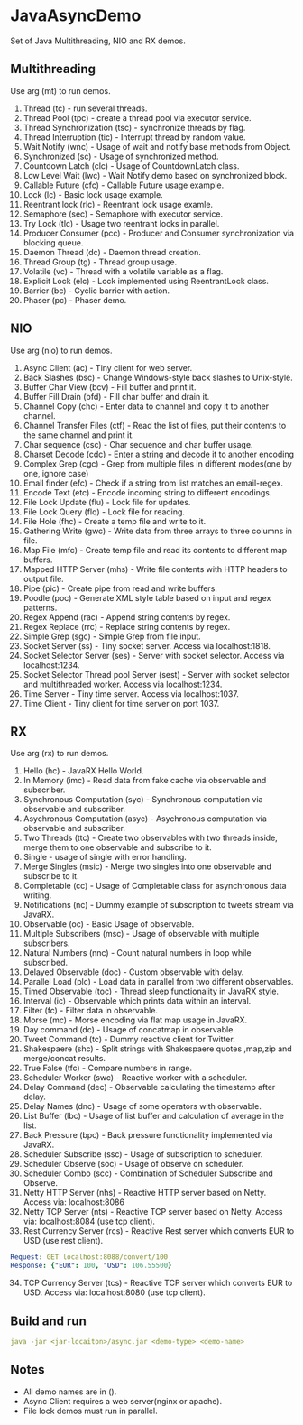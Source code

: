 # JavaAsyncDemo

Set of Java Multithreading, NIO and RX demos.

## Multithreading

Use arg (mt) to run demos.

1. Thread (tc) - run several threads.
2. Thread Pool (tpc) - create a thread pool via executor service. 
3. Thread Synchronization (tsc) - synchronize threads by flag.
4. Thread Interruption (tic) - Interrupt thread by random value.
5. Wait Notify (wnc) - Usage of wait and notify base methods from Object.
6. Synchronized (sc) - Usage of synchronized method.
7. Countdown Latch (clc) - Usage of CountdownLatch class.
8. Low Level Wait (lwc) - Wait Notify demo based on synchronized block.
9. Callable Future (cfc) - Callable Future usage example.
10. Lock (lc) - Basic lock usage example.
11. Reentrant lock (rlc) - Reentrant lock usage examle.
12. Semaphore (sec) - Semaphore with  executor service.
13. Try Lock (tlc) - Usage two reentrant locks in parallel.
14. Producer Consumer (pcc) - Producer and Consumer synchronization via blocking queue.
15. Daemon Thread (dc) - Daemon thread creation.
16. Thread Group (tg) - Thread group usage.
17. Volatile (vc) - Thread with a volatile variable as a flag.
18. Explicit Lock (elc) - Lock implemented using ReentrantLock class.
19. Barrier (bc) - Cyclic barrier with action.
20. Phaser (pc) - Phaser demo.
## NIO

Use arg (nio) to run demos.

1. Async Client (ac) - Tiny client for web server.
2. Back Slashes (bsc) - Change Windows-style back slashes to Unix-style. 
3. Buffer Char View (bcv) - Fill buffer and print it.
4. Buffer Fill Drain (bfd) - Fill char buffer and drain it.
5. Channel Copy (chc) - Enter data to channel and copy it to another channel.
6. Channel Transfer Files (ctf) - Read the list of files, put their contents to the same channel and print it.
7. Char sequence (csc) - Char sequence and char buffer usage.
8. Charset Decode (cdc) - Enter a string and decode it to another encoding
9. Complex Grep (cgc) - Grep from multiple files in different modes(one by one, ignore case)
10. Email finder (efc) - Check if a string from list matches an email-regex.
11. Encode Text (etc) - Encode incoming string to different encodings.
12. File Lock Update (flu) - Lock file for updates.
13. File Lock Query (flq) - Lock file for reading.
14. File Hole (fhc) - Create a temp file and write to it.
15. Gathering Write (gwc) - Write data from three arrays to three columns in file.
16. Map File (mfc) - Create temp file and read its contents to different map buffers.
17. Mapped HTTP Server (mhs) - Write file contents with HTTP headers to output file.
18. Pipe (pic) - Create pipe from read and write buffers.
19. Poodle (poc) - Generate XML style table based on input and regex patterns.
20. Regex Append (rac) - Append string contents by regex.
21. Regex Replace (rrc) - Replace string contents by regex.
22. Simple Grep (sgc)  - Simple Grep from file input.
23. Socket Server (ss) - Tiny socket server. Access via localhost:1818.
24. Socket Selector Server (ses) - Server with socket selector. Access via localhost:1234.
25. Socket Selector Thread pool Server (sest) - Server with socket selector and multithreaded worker.
 Access via localhost:1234.
26. Time Server - Tiny time server. Access via localhost:1037.
27. Time Client - Tiny client for time server on port 1037.

## RX

Use arg (rx) to run demos.

1. Hello (hc) - JavaRX Hello World.
2. In Memory (imc) - Read data from fake cache via observable and subscriber.
3. Synchronous Computation (syc) - Synchronous computation via observable and subscriber.
4. Asychronous Computation (asyc) - Asychronous computation via observable and subscriber.
5. Two Threads (ttc) - Create two observables with two threads inside,
merge them to one observable and subscribe to it.
6. Single - usage of single with error handling.
7. Merge Singles (msic) - Merge two singles into one observable and subscribe to it. 
8. Completable (cc) - Usage of Completable class for asynchronous data writing.
9. Notifications (nc) - Dummy example of subscription to tweets stream via JavaRX.
10. Observable (oc) - Basic Usage of observable.
11. Multiple Subscribers (msc) - Usage of observable with multiple subscribers.
12. Natural Numbers (nnc) - Count natural numbers in loop while subscribed.
13. Delayed Observable (doc) - Custom observable with delay.
14. Parallel Load (plc) - Load data in parallel from two different observables.
15. Timed Observable (toc) - Thread sleep functionality in JavaRX style.
16. Interval (ic) - Observable which prints data within an interval.
17. Filter (fc) - Filter data in observable.
18. Morse (mc) - Morse encoding via flat map usage in JavaRX.
19. Day command (dc) - Usage of concatmap in observable.
20. Tweet Command (tc) - Dummy reactive client for Twitter.
21. Shakespaere (shc) - Split strings with Shakespaere quotes ,map,zip and merge/concat results.
22. True False (tfc) - Compare numbers in range.
23. Scheduler Worker (swc) - Reactive worker with a scheduler.
24. Delay Command (dec) - Observable calculating the timestamp after delay.
25. Delay Names (dnc) - Usage of some operators with observable.
26. List Buffer (lbc) - Usage of list buffer and calculation of average in the list.
27. Back Pressure (bpc) - Back pressure functionality implemented via JavaRX.
28. Scheduler Subscribe (ssc) - Usage of  subscription to scheduler.
29. Scheduler Observe (soc) - Usage of observe on scheduler.
30. Scheduler Combo (scc) - Combination of  Scheduler Subscribe and Observe.
31. Netty HTTP Server (nhs) - Reactive HTTP server based on Netty. Access via: localhost:8086
32. Netty TCP Server (nts) -  Reactive TCP server based on Netty. Access via: localhost:8084 (use tcp client).
33. Rest Currency Server (rcs) - Reactive Rest server which converts EUR to USD (use rest client).
```yaml
Request: GET localhost:8088/convert/100
Response: {"EUR": 100, "USD": 106.55500}
```
34. TCP Currency Server (tcs) - Reactive TCP server which converts EUR to USD. Access via: localhost:8080 (use tcp client).


## Build and run
````yaml
java -jar <jar-locaiton>/async.jar <demo-type> <demo-name>
````

## Notes

- All demo names are in ().
- Async Client requires a web server(nginx or apache).
- File lock demos must run in parallel.
